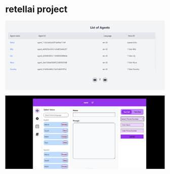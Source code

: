 # retellai project

![home page](project_images/home.png)

![Agent page](project_images/agentpage.png)